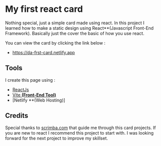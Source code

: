 # My first react card

Nothing special, just a simple card made using react. In this project I learned how to make a static design using React**(Javascript Front-End Framework). Basically just the cover the basic of how you use react.

You can view the card by clicking the link below :

- https://da-frst-card.netlify.app

## Tools

I create this page using :

- [ReactJs](https://reactjs.org/)
- [Vite **(Front-End Tool)**](https://vitejs.dev/)
- [Netlify **(Web Hosting)]

## Credits

Special thanks to [scrimba.com](https://scrimba.com/learn/learnreact) that guide me through this card projects. If you are new to react I recommend this project to start with. I was looking forward for the next project to improve my skillset.
